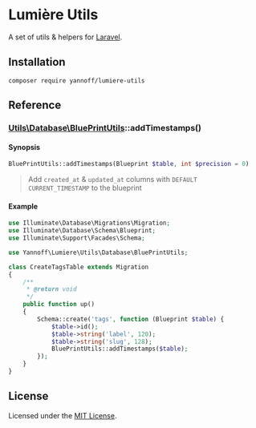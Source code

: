 # Lumière Utils

A set of utils & helpers for [Laravel](https://github.com/laravel).

## Installation

```
composer require yannoff/lumiere-utils
```

## Reference

### [Utils\Database\BluePrintUtils](/src/Database/BluePrintUtils.php)::addTimestamps()

#### Synopsis

```php
BluePrintUtils::addTimestamps(Blueprint $table, int $precision = 0)
```
> Add `created_at` & `updated_at` columns with `DEFAULT CURRENT_TIMESTAMP` to the blueprint

#### Example

```php
use Illuminate\Database\Migrations\Migration;
use Illuminate\Database\Schema\Blueprint;
use Illuminate\Support\Facades\Schema;

use Yannoff\Lumiere\Utils\Database\BluePrintUtils;

class CreateTagsTable extends Migration
{
    /**
     * @return void
     */
    public function up()
    {
        Schema::create('tags', function (Blueprint $table) {
            $table->id();
            $table->string('label', 120);
            $table->string('slug', 128);
            BluePrintUtils::addTimestamps($table);
        });
    }
}
```

## License

Licensed under the [MIT License](LICENSE).
